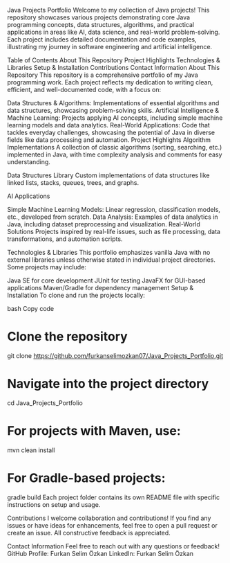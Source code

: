 Java Projects Portfolio
Welcome to my collection of Java projects! This repository showcases various projects demonstrating core Java programming concepts, data structures, algorithms, and practical applications in areas like AI, data science, and real-world problem-solving. Each project includes detailed documentation and code examples, illustrating my journey in software engineering and artificial intelligence.

Table of Contents
About This Repository
Project Highlights
Technologies & Libraries
Setup & Installation
Contributions
Contact Information
About This Repository
This repository is a comprehensive portfolio of my Java programming work. Each project reflects my dedication to writing clean, efficient, and well-documented code, with a focus on:

Data Structures & Algorithms: Implementations of essential algorithms and data structures, showcasing problem-solving skills.
Artificial Intelligence & Machine Learning: Projects applying AI concepts, including simple machine learning models and data analytics.
Real-World Applications: Code that tackles everyday challenges, showcasing the potential of Java in diverse fields like data processing and automation.
Project Highlights
Algorithm Implementations
A collection of classic algorithms (sorting, searching, etc.) implemented in Java, with time complexity analysis and comments for easy understanding.

Data Structures Library
Custom implementations of data structures like linked lists, stacks, queues, trees, and graphs.

AI Applications

Simple Machine Learning Models: Linear regression, classification models, etc., developed from scratch.
Data Analysis: Examples of data analytics in Java, including dataset preprocessing and visualization.
Real-World Solutions
Projects inspired by real-life issues, such as file processing, data transformations, and automation scripts.

Technologies & Libraries
This portfolio emphasizes vanilla Java with no external libraries unless otherwise stated in individual project directories. Some projects may include:

Java SE for core development
JUnit for testing
JavaFX for GUI-based applications
Maven/Gradle for dependency management
Setup & Installation
To clone and run the projects locally:

bash
Copy code
# Clone the repository
git clone https://github.com/furkanselimozkan07/Java_Projects_Portfolio.git

# Navigate into the project directory
cd Java_Projects_Portfolio

# For projects with Maven, use:
mvn clean install

# For Gradle-based projects:
gradle build
Each project folder contains its own README file with specific instructions on setup and usage.

Contributions
I welcome collaboration and contributions! If you find any issues or have ideas for enhancements, feel free to open a pull request or create an issue. All constructive feedback is appreciated.

Contact Information
Feel free to reach out with any questions or feedback!
GitHub Profile: Furkan Selim Özkan
LinkedIn: Furkan Selim Özkan